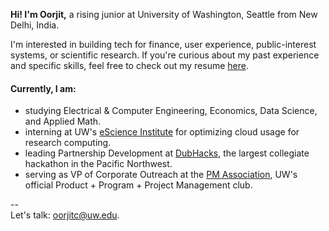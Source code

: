 **Hi! I'm Oorjit,** a rising junior at University of Washington, Seattle from New Delhi, India.

I'm interested in building tech for finance, user experience, public-interest systems, or scientific research. If you're curious about my past experience and specific skills, feel free to check out my resume [here](./assets/resume.pdf).

#### Currently, I am:
- studying Electrical & Computer Engineering, Economics, Data Science, and Applied Math.
- interning at UW's [eScience Institute](https://escience.washington.edu) for optimizing cloud usage for research computing.
- leading Partnership Development at [DubHacks](https://dubhacks.co), the largest collegiate hackathon in the Pacific Northwest.
- serving as VP of Corporate Outreach at the [PM Association](https://www.instagram.com/uwpma), UW's official Product + Program + Project Management club.

--<br/>
Let's talk: oorjitc@uw.edu.
